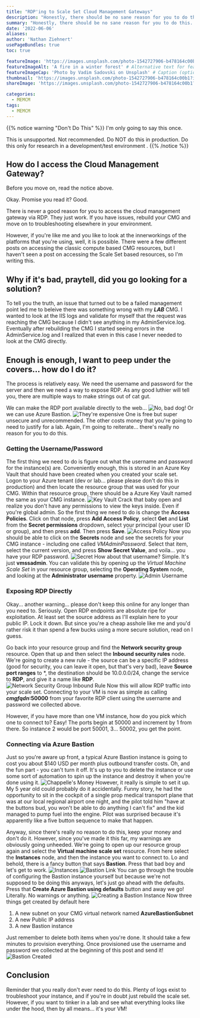 ```yaml
---
title: "RDP'ing to Scale Set Cloud Management Gateways"
description: "Honestly, there should be no sane reason for you to do this. I'm also not a sane person and needed (wanted) to look at IIS logs."
summary: "Honestly, there should be no sane reason for you to do this. I'm also not a sane person and needed (wanted) to look at IIS logs." # For the post in lists.
date: '2022-06-06'
aliases:
author: 'Nathan Ziehnert'
usePageBundles: true
toc: true

featureImage: 'https://images.unsplash.com/photo-1542727906-b478164c00b1?ixlib=rb-1.2.1&ixid=MnwxMjA3fDB8MHxwaG90by1wYWdlfHx8fGVufDB8fHx8&auto=format&fit=crop&crop=edges&w=1169&h=350&q=80' # Top image on post.
featureImageAlt: 'A fire in a winter forest' # Alternative text for featured image.
featureImageCap: 'Photo by Vadim Sadovski on Unsplash' # Caption (optional).
thumbnail: 'https://images.unsplash.com/photo-1542727906-b478164c00b1?ixlib=rb-1.2.1&ixid=MnwxMjA3fDB8MHxwaG90by1wYWdlfHx8fGVufDB8fHx8&auto=format&fit=crop&crop=edges&w=1169&h=800&q=80' # Image in lists of posts.
shareImage: 'https://images.unsplash.com/photo-1542727906-b478164c00b1?ixlib=rb-1.2.1&ixid=MnwxMjA3fDB8MHxwaG90by1wYWdlfHx8fGVufDB8fHx8&auto=format&fit=crop&crop=edges&w=1169&h=800&q=80' # For SEO and social media snippets.

categories:
  - MEMCM
tags:
  - MEMCM
---
```

{{% notice warning "Don't Do This" %}}
I'm only going to say this once.

This is unsupported. Not recommended. Do NOT do this in production. Do
this only for research in a development/test environment .
{{% /notice %}}

## How do I access the Cloud Management Gateway?
Before you move on, read the notice above.

Okay. Promise you read it? Good.

There is never a good reason for you to access the cloud management gateway
via RDP. They just work. If you have issues, rebuild your CMG and move on
to troubleshooting elsewhere in your environment.

However, if you're like me and you like to look at the innerworkings of the
platforms that you're using, well, it is possible. There were a few
different posts on accessing the classic compute based CMG resources, but I
haven't seen a post on accessing the Scale Set based resources, so I'm
writing this.

## Why if it's bad, praytell, did you go looking for a solution?
To tell you the truth, an issue that turned out to be a failed management
point led me to beleive there was something wrong with my **_LAB_** CMG. I 
wanted to look at the IIS logs and validate for myself that the request 
was reaching the CMG because I didn't see anything in my AdminService.log. 
Eventually after rebuilding the CMG I started seeing errors in the 
AdminService.log and I realized that even in this case I never needed to 
look at the CMG directly.

## Enough is enough, I want to peep under the covers... how do I do it?
The process is relatively easy. We need the username and password for the
server and then we need a way to expose RDP. As any good luthier will tell
you, there are multiple ways to make strings out of cat gut.

We can make the RDP port available directly to the web...
![No, bad dog!](newspaper-brian.gif " ")
Or we can use Azure Bastion.
![They're expensive](expensive.png " ")
One is free but super unsecure and unrecommended. The other costs 
money that you're going to need to justify for a lab. Again, I'm going to
reiterate... there's really no reason for you to do this.

### Getting the Username/Password
The first thing we need to do is figure out what the username and password
for the instance(s) are. Conveniently enough, this is stored in an Azure
Key Vault that should have been created when you created your scale set. 
Logon to your Azure tenant (dev or lab... please please don't do this in
production) and then locate the resource group that was used for your CMG.
Within that resource group, there should be a Azure Key Vault named the
same as your CMG instance.
![Key Vault](keyvault.png " ")
Crack that baby open and realize you don't have any permissions to view
the keys inside. Even if you're global admin. So the first thing we need
to do is change the **Access Policies**. Click on that node, press **Add
Access Policy**, select **Get** and **List** from the **Secret 
permissions** dropdown, select your principal (your user ID or group), and
then press **add**. Then press **Save**.
![Access Policy](accesspolicy.png " ")
Now you should be able to click on the **Secrets** node and see the secrets
for your CMG instance - including one called _VMAdminPassword_. Select that
item, select the current version, and press **Show Secret Value**, and
voila... you have your RDP password.
![Secret](secret.png " ")
How about that username? Simple. It's just **vmssadmin**. You can validate
this by opening up the _Virtual Machine Scale Set_ in your resource group,
selecting the **Operating System** node, and looking at the **Administrator
username** property.
![Admin Username](adminaccount.png " ")

### Exposing RDP Directly
Okay... another warning... please don't keep this online for any longer
than you need to. Seriously. Open RDP endpoints are absolute ripe for
exploitation. At least set the source address as I'll explain here to
your public IP. Lock it down. But since you're a cheap asshole like me and 
you'd rather risk it than spend a few bucks using a more secure solution, 
read on I guess.

Go back into your resource group and find the **Network security group** 
resource. Open that up and then select the **Inbound security rules** node.
We're going to create a new rule - the source can be a specific IP address
(good for security, you can leave it open, but that's very bad), leave 
**Source port ranges** to *, the destination should be 10.0.0.0/24, change 
the service to **RDP**, and give it a name like **RDP**.
![Network Security Group Inbound Rule](networksecurity.png " ")
Now this will allow RDP traffic into your scale set. Connecting to your VM 
is now as simple as calling **_cmgfqdn_:50000** from your favorite RDP 
client using the username and password we collected above.

However, if you have more than one VM instance, how do you pick which one 
to connect to? Easy! The ports begin at 50000 and increment by 1 from
there. So instance 2 would be port 50001, 3... 50002, you get the point.

### Connecting via Azure Bastion
Just so you're aware up front, a typical Azure Bastion instance is going to
cost you about $140 USD per month plus outbound transfer costs. Oh, and the
fun part - you can't turn it off. It's up to you to delete the instance or
use some sort of automation to spin up the instance and destroy it when
you're done using it.
![Chappelle's Money](money.jpg " ")
However, it really is simple to set it up. My 5 year old could probably do
it accidentally. Funny story, he had the opportunity to sit in the cockpit
of a single prop medical transport plane that was at our local regional
airport one night, and the pilot told him "have at the buttons bud, you
won't be able to do anything I can't fix" and the kid managed to pump fuel
into the engine. Pilot was surprised because it's apparently like a five
button sequence to make that happen.

Anyway, since there's really no reason to do this, keep your money and
don't do it. However, since you've made it this far, my warnings are
obviously going unheeded. We're going to open up our resource group again
and select the **Virtual machine scale set** resource. From here select the
**Instances** node, and then the instance you want to connect to. Lo and
behold, there is a fancy button that says **Bastion**. Press that bad boy
and let's get to work.
![Instances](instances.png " ")
![Bastion Link](bastion2.png " ")
You can go through the trouble of configuring the Bastion instance yourself
but because we're not supposed to be doing this anyways, let's just go
ahead with the defaults. Press that **Create Azure Bastion using defaults**
button and away we go! Literally. No warnings or anything.
![Creating a Bastion Instance](bastion.png " ")
Now three things get created by default here

1. A new subnet on your CMG virtual network named **AzureBastionSubnet**
2. A new Public IP address
3. A new Bastion instance

Just remember to delete both items when you're done. It should take a few
minutes to provision everything. Once provisioned use the username and
password we collected at the beginning of this post and send it!
![Bastion Created](bastion3.png " ")

## Conclusion
Reminder that you really don't ever need to do this. Plenty of logs exist
to troubleshoot your instance, and if you're in doubt just rebuild the
scale set. However, if you want to tinker in a lab and see what everything
looks like under the hood, then by all means... it's your VM!
